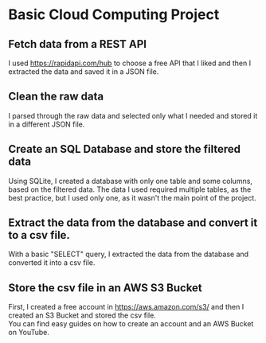 # Basic Cloud Computing Project

## Fetch data from a REST API
I used https://rapidapi.com/hub to choose a free API that I liked and then I extracted the data and saved it in a JSON file.

## Clean the raw data
I parsed through the raw data and selected only what I needed and stored it in a different JSON file.

## Create an SQL Database and store the filtered data
Using SQLite, I created a database with only one table and some columns, based on the filtered data. The data I used required multiple tables, as the best practice,
but I used only one, as it wasn't the main point of the project.

## Extract the data from the database and convert it to a csv file.
With a basic "SELECT" query, I extracted the data from the database and converted it into a csv file.

## Store the csv file in an AWS S3 Bucket
First, I created a free account in https://aws.amazon.com/s3/ and then I created an S3 Bucket and stored the csv file.\
You can find easy guides on how to create an account and an AWS Bucket on YouTube.
